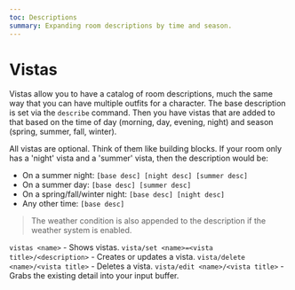```yaml
---
toc: Descriptions
summary: Expanding room descriptions by time and season.
---
```

# Vistas

Vistas allow you to have a catalog of room descriptions, much the same way that you can have multiple outfits for a character.  The base description is set via the `describe` command.  Then you have vistas that are added to that based on the time of day (morning, day, evening, night) and season (spring, summer, fall, winter).

All vistas are optional.  Think of them like building blocks.  If your room only has a 'night' vista and a 'summer' vista, then the description would be:

* On a summer night:  `[base desc] [night desc] [summer desc]`
* On a summer day:  `[base desc] [summer desc]`
* On a spring/fall/winter night:  `[base desc] [night desc]`
* Any other time:  `[base desc]`

> The weather condition is also appended to the description if the weather system is enabled.

`vistas <name>` - Shows vistas.
`vista/set <name>=<vista title>/<description>` - Creates or updates a vista.
`vista/delete <name>/<vista title>` - Deletes a vista.
`vista/edit <name>/<vista title>` - Grabs the existing detail into your input buffer.